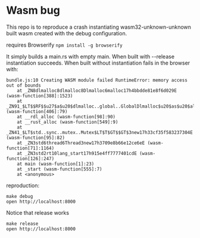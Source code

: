 Wasm bug
===

This repo is to reproduce a crash instantiating wasm32-unknown-unknown built
wasm created with the debug configuration.

requires Browserify `npm install -g browserify`

It simply builds a main.rs with empty main.
When built with --release instantiation succeeds. When built without instantiation fails in the browser with:

```
bundle.js:10 Creating WASM module failed RuntimeError: memory access out of bounds
    at _ZN8dlmalloc8dlmalloc8Dlmalloc6malloc17h4bbdde81e8f6d029E (wasm-function[388]:1523)
    at _ZN91_$LT$$RF$$u27$a$u20$dlmalloc..global..GlobalDlmalloc$u20$as$u20$alloc..allocator..Alloc$GT$5alloc17h573839c1c2aedc42E (wasm-function[406]:79)
    at __rdl_alloc (wasm-function[98]:90)
    at __rust_alloc (wasm-function[549]:9)
    at _ZN41_$LT$std..sync..mutex..Mutex$LT$T$GT$$GT$3new17h33cf35f583237304E (wasm-function[95]:82)
    at _ZN3std6thread6Thread3new17h3709e8b66e12ce6eE (wasm-function[71]:1164)
    at _ZN3std2rt10lang_start17h915e4ff7777401cdE (wasm-function[126]:247)
    at main (wasm-function[1]:23)
    at _start (wasm-function[555]:7)
    at <anonymous>
```

reproduction:

```
make debug
open http://localhost:8000
```

Notice that release works

```
make release
open http://localhost:8000
```

